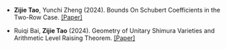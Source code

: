 - <strong>Zijie Tao</strong>, Yunchi Zheng (2024). Bounds On Schubert Coefficients in the Two-Row Case. [[Paper]](https://arxiv.org/abs/2411.19735)

- Ruiqi Bai, <strong>Zijie Tao</strong> (2024). Geometry of Unitary Shimura Varieties and Arithmetic Level Raising Theorem. [[Paper]](Geometry_of_Unitary_Shimura_Varieties_and_Arithmetic_Level_Raising_Theorem.pdf)
